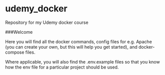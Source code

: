 # udemy_docker
Repository for my Udemy docker course

###Welcome

Here you will find all the docker commands, config files for e.g. Apache (you can create your own, but this will help you get started), and docker-compose files.

Where applicable, you will also find the .env.example files so that you know how the env file for a particular project should be used.

